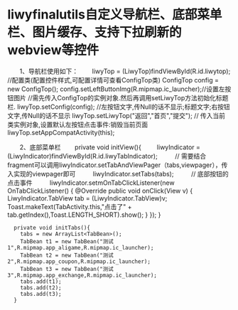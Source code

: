 # liwyfinalutils自定义导航栏、底部菜单栏、图片缓存、支持下拉刷新的webview等控件
        1、导航栏使用如下：
        liwyTop = (LiwyTop)findViewById(R.id.liwytop);
        //配置类(配置控件样式,可配置详情可查看ConfigTop类)
        ConfigTop config = new ConfigTop();
        config.setLeftButtonImg(R.mipmap.ic_launcher);//设置左按钮图片
        //需先传入ConfigTop的实例对象.然后再调用setLiwyTop方法初始化标题栏.
        liwyTop.setConfig(config);
        //左按钮文字,传Null的话不显示;标题文字;右按钮文字,传Null的话不显示
        liwyTop.setLiwyTop("返回","首页","提交");
        // 传入当前类实例对象,设置默认左按钮点击事件:销毁当前页面
        liwyTop.setAppCompatActivity(this);
        
        2、底部菜单栏
        private void initView(){
          liwyIndicator = (LiwyIndicator)findViewById(R.id.liwyTabIndicator);
          // 需要结合fragment可以调用liwyIndicator.setTabAndViewPager（tabs,viewpager），传入实现的viewpager即可
          liwyIndicator.setTabs(tabs);
          // 底部按钮的点击事件
          liwyIndicator.setmOnTabClickListener(new OnTabClickListener() {
            @Override
            public void onClick(View v) {
                LiwyIndicator.TabView tab = (LiwyIndicator.TabView)v;
                Toast.makeText(TabActivity.this,"点击了" + tab.getIndex(),Toast.LENGTH_SHORT).show();
            }
        });
      }

      private void initTabs(){
        tabs = new ArrayList<TabBean>();
        TabBean t1 = new TabBean("测试1",R.mipmap.app_aligame,R.mipmap.ic_launcher);
        TabBean t2 = new TabBean("测试2",R.mipmap.app_coupon,R.mipmap.ic_launcher);
        TabBean t3 = new TabBean("测试3",R.mipmap.app_exchange,R.mipmap.ic_launcher);
        tabs.add(t1);
        tabs.add(t2);
        tabs.add(t3);
      }
